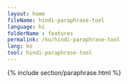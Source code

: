 ```yaml
---
layout: home
fileName: hindi-paraphrase-tool
language: hi
folderName : features
permalink: /ko/hindi-paraphrase-tool
lang: ko
tool: hindi-paraphrase-tool
---
```

{% include section/paraphrase.html %}